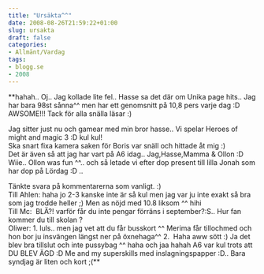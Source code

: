 ```yaml
---
title: "Ursäkta^^"
date: 2008-08-26T21:59:22+01:00
slug: ursakta
draft: false
categories:
- Allmänt/Vardag
tags:
- blogg.se
- 2008
---
```

**hahah.. Oj.. Jag kollade lite fel.. Hasse sa det där om Unika page hits.. Jag har bara 98st sånna^^ men har ett genomsnitt på 10,8 pers varje dag :D AWSOME!!! Tack för alla snälla läsar :)  
  
Jag sitter just nu och gamear med min bror hasse.. Vi spelar Heroes of might and magic 3 :D kul kul!  
Ska snart fixa kamera saken för Boris var snäll och hittade åt mig :)  
Det är även så att jag har vart på A6 idag.. Jag,Hasse,Mamma & Ollon :D Wiie.. Ollon was fun ^^.. och så letade vi efter dop present till lilla Jonah som har dop på Lördag :D ..  
  
Tänkte svara på kommentarerna som vanligt. :)  
Till Ahlen: haha jo 2-3 kanske inte är så kul men jag var ju inte exakt så bra som jag trodde heller ;) Men as nöjd med 10.8 liksom ^^ hihi  
Till Mc:  BLÄ?! varför får du inte pengar förräns i september?:S.. Hur fan kommer du till skolan ?  
Oliwer: 1. luls.. men jag vet att du får busskort ^^ Merima får tillochmed och hon bor ju insvängen längst ner på öxnehaga^^ 2.  Haha aww sött :) Ja det blev bra tillslut och inte pussybag ^^ haha <hug> och jaa hahah A6 var kul trots att DU BLEV ÄGD :D Me and my superskills med inslagningspapper :D.. Bara syndjag är liten och kort ;(**